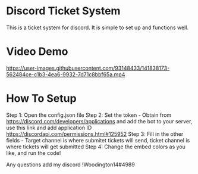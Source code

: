 # Discord Ticket System
This is a ticket system for discord. It is simple to set up and functions well. 
# Video Demo 
https://user-images.githubusercontent.com/93148433/141838173-562484ce-c1b3-4ea6-9932-7d71c8bbf65a.mp4 
# How To Setup 
Step 1: 
Open the config.json file 
Step 2: 
Set the token - Obtain from https://discord.com/developers/applications and add the bot to your server, use this link and add application ID https://discordapi.com/permissions.html#125952
Step 3: 
Fill in the other fields - Target channel is where submitet tickets will send, ticket channel is where tickets will get submitted 
Step 4: 
Change the embed colors as you like, and run the code!

Any questions add my discord !Woodington14#4989
